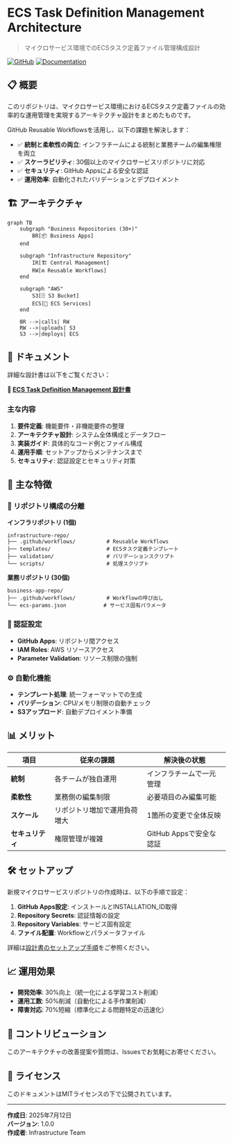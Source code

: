 # ECS Task Definition Management Architecture

> マイクロサービス環境でのECSタスク定義ファイル管理構成設計

[![GitHub](https://img.shields.io/badge/GitHub-Repository-blue?logo=github)](https://github.com/clf13092/ecs-task-definition-management)
[![Documentation](https://img.shields.io/badge/Documentation-Available-green)](./ECS_Task_Definition_Management.md)

## 📋 概要

このリポジトリは、マイクロサービス環境におけるECSタスク定義ファイルの効率的な運用管理を実現するアーキテクチャ設計をまとめたものです。

GitHub Reusable Workflowsを活用し、以下の課題を解決します：

- ✅ **統制と柔軟性の両立**: インフラチームによる統制と業務チームの編集権限を両立
- ✅ **スケーラビリティ**: 30個以上のマイクロサービスリポジトリに対応
- ✅ **セキュリティ**: GitHub Appsによる安全な認証
- ✅ **運用効率**: 自動化されたバリデーションとデプロイメント

## 🏗️ アーキテクチャ

```mermaid
graph TB
    subgraph "Business Repositories (30+)"
        BR[📦 Business Apps]
    end
    
    subgraph "Infrastructure Repository"
        IR[🏗️ Central Management]
        RW[⚙️ Reusable Workflows]
    end
    
    subgraph "AWS"
        S3[🗄️ S3 Bucket]
        ECS[🚀 ECS Services]
    end
    
    BR -->|calls| RW
    RW -->|uploads| S3
    S3 -->|deploys| ECS
```

## 📖 ドキュメント

詳細な設計書は以下をご覧ください：

**📄 [ECS Task Definition Management 設計書](./ECS_Task_Definition_Management.md)**

### 主な内容

1. **要件定義**: 機能要件・非機能要件の整理
2. **アーキテクチャ設計**: システム全体構成とデータフロー
3. **実装ガイド**: 具体的なコード例とファイル構成
4. **運用手順**: セットアップからメンテナンスまで
5. **セキュリティ**: 認証設定とセキュリティ対策

## 🚀 主な特徴

### 📁 リポジトリ構成の分離

**インフラリポジトリ (1個)**
```
infrastructure-repo/
├── .github/workflows/          # Reusable Workflows
├── templates/                  # ECSタスク定義テンプレート
├── validation/                 # バリデーションスクリプト
└── scripts/                    # 処理スクリプト
```

**業務リポジトリ (30個)**
```
business-app-repo/
├── .github/workflows/          # Workflowの呼び出し
└── ecs-params.json            # サービス固有パラメータ
```

### 🔐 認証設定

- **GitHub Apps**: リポジトリ間アクセス
- **IAM Roles**: AWS リソースアクセス
- **Parameter Validation**: リソース制限の強制

### ⚙️ 自動化機能

- **テンプレート処理**: 統一フォーマットでの生成
- **バリデーション**: CPU/メモリ制限の自動チェック
- **S3アップロード**: 自動デプロイメント準備

## 📊 メリット

| 項目 | 従来の課題 | 解決後の状態 |
|------|-----------|-------------|
| **統制** | 各チームが独自運用 | インフラチームで一元管理 |
| **柔軟性** | 業務側の編集制限 | 必要項目のみ編集可能 |
| **スケール** | リポジトリ増加で運用負荷増大 | 1箇所の変更で全体反映 |
| **セキュリティ** | 権限管理が複雑 | GitHub Appsで安全な認証 |

## 🛠️ セットアップ

新規マイクロサービスリポジトリの作成時は、以下の手順で設定：

1. **GitHub Apps設定**: インストールとINSTALLATION_ID取得
2. **Repository Secrets**: 認証情報の設定
3. **Repository Variables**: サービス固有設定
4. **ファイル配置**: Workflowとパラメータファイル

詳細は[設計書のセットアップ手順](./ECS_Task_Definition_Management.md#セットアップ手順)をご参照ください。

## 📈 運用効果

- **開発効率**: 30%向上（統一化による学習コスト削減）
- **運用工数**: 50%削減（自動化による手作業削減）
- **障害対応**: 70%短縮（標準化による問題特定の迅速化）

## 🤝 コントリビューション

このアーキテクチャの改善提案や質問は、Issuesでお気軽にお寄せください。

## 📝 ライセンス

このドキュメントはMITライセンスの下で公開されています。

---

**作成日**: 2025年7月12日  
**バージョン**: 1.0.0  
**作成者**: Infrastructure Team
